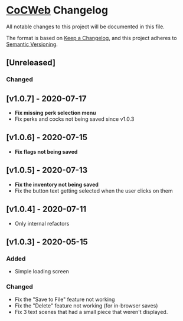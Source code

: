 # [CoCWeb](../..) Changelog

All notable changes to this project will be documented in this file.

The format is based on [Keep a Changelog](https://keepachangelog.com/en/1.0.0/),
and this project adheres to [Semantic Versioning](https://semver.org/spec/v2.0.0.html).

## [Unreleased]

### Changed

## [v1.0.7] - 2020-07-17

- **Fix missing perk selection menu**
- Fix perks and cocks not being saved since v1.0.3

## [v1.0.6] - 2020-07-15

- **Fix flags not being saved**

## [v1.0.5] - 2020-07-13

- **Fix the inventory not being saved**
- Fix the button text getting selected when the user clicks on them

## [v1.0.4] - 2020-07-11

- Only internal refactors

## [v1.0.3] - 2020-05-15

### Added

- Simple loading screen

### Changed

- Fix the "Save to File" feature not working
- Fix the "Delete" feature not working (for in-browser saves)
- Fix 3 text scenes that had a small piece that weren't displayed.
